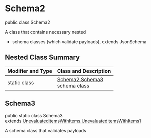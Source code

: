 # Schema2
public class Schema2

A class that contains necessary nested
- schema classes (which validate payloads), extends JsonSchema

## Nested Class Summary
| Modifier and Type | Class and Description |
| ----------------- | ---------------------- |
| static class | [Schema2.Schema3](#schema3)<br> schema class |

## Schema3
public static class Schema3<br>
extends [UnevaluateditemsWithItems.UnevaluateditemsWithItems1](../../../../../../../../components/schemas/UnevaluateditemsWithItems.md#unevaluateditemswithitems1)

A schema class that validates payloads

